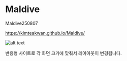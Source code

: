 # Maldive
Maldive250807

https://kimteakwan.github.io/Maldive/

<img src="images/main.png" alt="alt text">

반응형 사이트로 각 화면 크기에 맞춰서 레이아웃이 변경됩니다.
